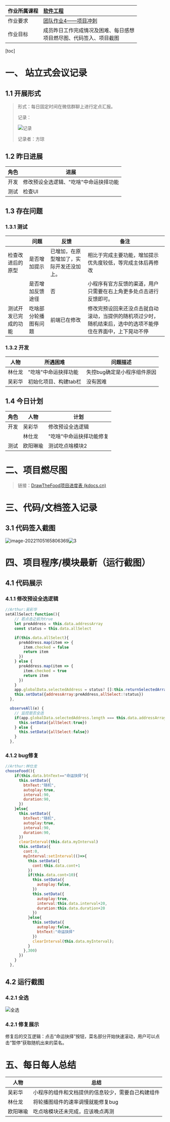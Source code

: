 | 作业所属课程 | [软件工程](https://bbs.csdn.net/forums/gdut-ryuezh?typeId=33729) |
| :----------- | :----------------------------------------------------------- |
| 作业要求     | [团队作业4——项目冲刺](https://bbs.csdn.net/topics/608948198) |
| 作业目标     | 成员昨日工作完成情况及困难、每日感想<br />项目燃尽图、代码签入、项目截图 |


[toc]
# 一、 站立式会议记录

## 1.1 开展形式

> 形式：每日固定时间在微信群聊上进行定点汇报。
>
> 记录：
>
> ![记录](C:/Users/V/Desktop/2-7/img/记录.jpg)
>
> 记录者：方琼

## 1.2 昨日进展

| 角色 | 进展                                   |
| ---- | -------------------------------------- |
| 开发 | 修改预设全选逻辑、"吃啥"中命运抉择功能 |
| 测试 | 检查UI                                 |

## 1.3 存在问题

### 1.3.1 测试

|                      | 问题                 | 反馈                                     | 备注                                                         |
| -------------------- | -------------------- | ---------------------------------------- | ------------------------------------------------------------ |
| 检查改进后的原型     | 是否增加提示         | 已增加，在原型增加了，实际开发还没加上。 | 相比于完成主要功能，增加提示优先度较低，等完成主体后再修改   |
|                      | 是否增加反馈途径     | 否                                       | 小程序有官方反馈的渠道，用户只需要在右上角更多处点击进行反馈即可。 |
| 测试开发已完成的功能 | 吃啥部分轮播图有问题 | 前端已在修改                             | 修改完预设回来还没点击就自动滚动，当提供的随机项过少时，随机结束后，选中的选项不能停住在界面中，上下晃动不停 |

### 1.3.2 开发

| 人物   | 所遇困难              | 问题描述                    |
| ------ | --------------------- | --------------------------- |
| 林仕龙 | "吃啥"中命运抉择功能  | 失控bug确定是小程序组件原因 |
| 吴彩华 | 初始化项目、构建tab栏 | 没有困难                    |

## 1.4 今日计划

| 角色 | 人物     | 计划                     |
| ---- | -------- | ------------------------ |
| 开发 | 吴彩华   | 修改预设全选逻辑         |
|      | 林仕龙   | "吃啥"中命运抉择功能修复 |
| 测试 | 欧阳琳瑜 | 测试吃点啥模块2          |



# 二、项目燃尽图

> 链接：[DrawTheFood项目进度表 (kdocs.cn)](https://www.kdocs.cn/l/cbpnjTPRQajf)

# 三、代码/文档签入记录

## 3.1 代码签入截图

![image-20221105165806369](picture/第三天/image-20221105165806369.png)![3](picture/第三天/3.png)

# 四、项目程序/模块最新（运行截图）

## 4.1 代码展示

### 4.1.1 修改预设全选逻辑

```js
//Arthur:吴彩华
setAllSelect:function(){
    // 若点击之前为true
    let preAddress = this.data.addressArray
    const status = this.data.allSelect

    if(this.data.allSelect){
      preAddress.map(item => {
        item.checked = false
        return item
      })
    } else {
      preAddress.map(item => {
        item.checked = true
        return item
      })
    }
    app.globalData.selectedAddress = status? []:this.returnSelectedArray(this.data.addressArray)
    this.setData({addressArray:preAddress,allSelect:!status})
  },

  observeAll(e) {
    // 监控是否全选
    if(app.globalData.selectedAddress.length === this.data.addressArray.length){
      this.setData({allSelect:true})
    } else {
      this.setData({allSelect:false})
    }
  },

```

### 4.1.2 bug修复

```js
//Arthur:林仕龙
chooseFood(){
    if(this.data.btnText=="命运抉择"){
      this.setData({
        btnText:"随机",
        autoplay:true,
        interval:90,
        duration:90,
      })
    }else{
      this.setData({
        btnText:"随机",
        autoplay:true,
        interval:90,
        duration:90,
      })
      clearInterval(this.data.myInterval)
      this.setData({
        cont:0,
        myInterval:setInterval(()=>{
          this.setData({
            cont:this.data.cont+1
          })
          if(this.data.cont<10){
            this.setData({
              autoplay:false,
            })
            this.setData({
              autoplay:true,
              interval:this.data.interval+20,
              duration:this.data.duration+20
            })
          }else{
            this.setData({
              autoplay:false,
              btnText:"命运抉择"
            })
            clearInterval(this.data.myInterval);
          }
        },300)
      })
    }
  },
```



## 4.2 运行截图

### 4.2.1 全选

![全选](picture/第三天/全选.png)

### 4.2.1 修复展示

修复后的交互逻辑：点击“命运抉择”按钮，菜名部分开始快速滚动，用户可以点击“暂停”获取随机出来的菜名。



# 五、每日每人总结

| 人物     | 总结                                               |
| -------- | -------------------------------------------------- |
| 吴彩华   | 小程序的组件和文档提供的信息较少，需要自己构建组件 |
| 林仕龙   | 将轮播图组件的速率调慢就能修复bug                  |
| 欧阳琳瑜 | 吃点啥模块还未完成，应该晚点再测                   |